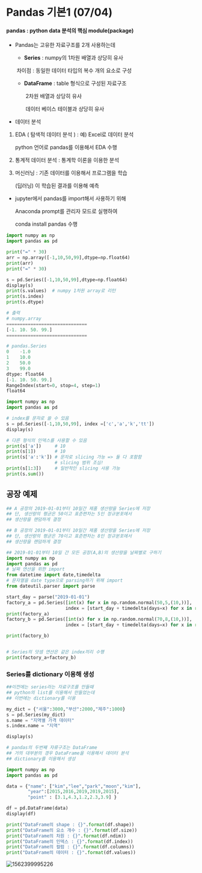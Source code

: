 # Pandas 기본1 (07/04)

#### pandas : python data 분석의 핵심 module(package)

- Pandas는 고유한 자료구조를 2개 사용하는데

  - **Series** : numpy의 1차원 배열과 상당히 유사

  ​			 차이점 : 동일한 데이터 타입의 복수 개의 요소로 구성

  - **DataFrame** : table 형식으로 구성된 자료구조

    ​					   2차원 배열과 상당히 유사

    ​					  데이터 베이스 테이블과 상당히 유사

- 데이터 분석

1. EDA ( 탐색적 데이터 분석 ) : 예) Excel로 데이터 분석

   python 언어로 pandas를 이용해서 EDA 수행

2. 통계적 데이터 분석 : 통계학 이론을 이용한 분석

3. 머신러닝 : 기존 데이터를 이용해서 프로그램을 학습

   (딥러닝)    이 학습된 결과를 이용해 예측



- jupyter에서 pandas를 import해서 사용하기 위해

  Anaconda prompt를 관리자 모드로 실행하여

  conda install pandas 수행 

``` python
import numpy as np
import pandas as pd

print("=" * 30)
arr = np.array([-1,10,50,99],dtype=np.float64)
print(arr)
print("=" * 30)

s = pd.Series([-1,10,50,99],dtype=np.float64)
display(s)
print(s.values)  # numpy 1차원 array로 리턴
print(s.index)
print(s.dtype)

# 출력
# numpy.array
==============================
[-1. 10. 50. 99.]
==============================

# pandas.Series
0    -1.0
1    10.0
2    50.0
3    99.0
dtype: float64
[-1. 10. 50. 99.]
RangeIndex(start=0, stop=4, step=1)
float64

import numpy as np
import pandas as pd

# index를 문자로 쓸 수 있음
s = pd.Series([-1,10,50,99], index =['c','a','k','tt'])
display(s)

# 다른 형식의 인덱스를 사용할 수 있음
print(s['a'])     # 10
print(s[1])       # 10
print(s['a':'k']) # 문자로 slicing 가능 => 둘 다 포함함
                  # slicing 범위 조심!
print(s[1:3])     # 일반적인 slicing 사용 가능
print(s.sum())
```



## 공장 예제

``` python
## A 공장의 2019-01-01부터 10일간 제품 생산량을 Series에 저장
## 단, 생산량의 평균은 50이고 표준편차는 5인 정규분포에서
## 생산량을 랜덤하게 결정

## B 공장의 2019-01-01부터 10일간 제품 생산량을 Series에 저장
## 단, 생산량의 평균은 70이고 표준편차는 8인 정규분포에서
## 생산량을 랜덤하게 결정

## 2019-01-01부터 10일 간 모든 공장(A,B)의 생산량을 날짜별로 구하기
import numpy as np
import pandas as pd
# 날짜 연산을 위한 import
from datetime import date,timedelta
# 문자열을 date type으로 parsing하기 위해 import
from dateutil.parser import parse

start_day = parse("2019-01-01")
factory_a = pd.Series([int(x) for x in np.random.normal(50,5,(10,))],
                      index = [start_day + timedelta(days=x) for x in range(10)])
print(factory_a)
factory_b = pd.Series([int(x) for x in np.random.normal(70,8,(10,))],
                      index = [start_day + timedelta(days=x) for x in range(10)])

print(factory_b)


# Series의 덧셈 연산은 같은 index끼리 수행
print(factory_a+factory_b)
```



### Series를 dictionary 이용해 생성

``` python
##이전에는 series라는 자료구조를 만들때
## python의 list를 이용해서 만들었는데
## 이번에는 dictionary를 이용

my_dict = {"서울":3000,"부산":2000,"제주":1000}
s = pd.Series(my_dict)
s.name = "지역별 가격 데이터"
s.index.name = "지역"

display(s)

# pandas의 두번째 자류구조는 DataFrame
## 거의 대부분의 경우 DataFrame을 이용해서 데이터 분석
## dictionary를 이용해서 생성

import numpy as np
import pandas as pd

data = {"name": ["kim","lee","park","moon","kim"],
        "year":[2015,2016,2019,2019,2015],
        "point" : [3.1,4.3,1.2,2.3,3.9] }

df = pd.DataFrame(data)
display(df)

print("DataFrame의 shape : {}".format(df.shape))
print("DataFrame의 요소 개수 : {}".format(df.size))
print("DataFrame의 차원 : {}".format(df.ndim))
print("DataFrame의 인덱스 : {}".format(df.index))
print("DataFrame의 컬럼 : {}".format(df.columns))
print("DataFrame의 데이터 : {}".format(df.values))
```

![1562399995226](C:\Users\student\AppData\Roaming\Typora\typora-user-images\1562399995226.png)